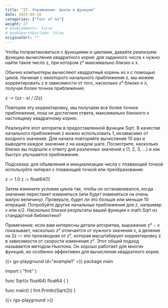 ```yaml
---
title: "27. Упражнение: Циклы и функции"
date: 2025-09-28
categories: ["Tour of Go"]
weight: 27
# bookComments: false
# bookSearchExclude: false
originalUrl: ""
---
```


Чтобы попрактиковаться с функциями и циклами, давайте реализуем функцию вычисления квадратного корня: для заданного числа x нужно найти такое число z, при котором z² максимально близко к x.

Обычно компьютеры вычисляют квадратный корень из x с помощью цикла. Начиная с некоторого начального приближения z, мы можем корректировать z в зависимости от того, насколько z² близко к x, получая более точное приближение:

z -= (z*z - x) / (2*z)

Повторяя эту корректировку, мы получаем все более точное приближение, пока не достигнем ответа, максимально близкого к настоящему квадратному корню.

Реализуйте этот алгоритм в предоставленной функции Sqrt. В качестве начального приближения z можно использовать 1, независимо от входного значения. Для начала повторяйте вычисление 10 раз и выводите каждое значение z на каждом шаге. Посмотрите, насколько близко вы подошли к ответу для различных значений x (1, 2, 3, ...) и как быстро улучшается приближение.

Подсказка: для объявления и инициализации числа с плавающей точкой используйте литерал с плавающей точкой или преобразование:

z := 1.0
z := float64(1)

Затем измените условие цикла так, чтобы он останавливался, когда значение перестанет изменяться (или будет изменяться на очень малую величину). Проверьте, будет ли это больше или меньше 10 итераций. Попробуйте другие начальные приближения для z, например x или x/2. Насколько близки результаты вашей функции к math.Sqrt из стандартной библиотеки?

Примечание: если вам интересны детали алгоритма, выражение z² − x показывает, насколько z² отличается от нужного значения x, а деление на 2z — это производная от z², которая масштабирует корректировку z в зависимости от скорости изменения z². Этот общий подход называется методом Ньютона. Он хорошо работает для многих функций, но особенно эффективен для вычисления квадратного корня.

{{< go-playground id="example1" >}}
package main

import (
    "fmt"
)

func Sqrt(x float64) float64 {
}

func main() {
    fmt.Println(Sqrt(2))
}



{{< /go-playground >}} 
